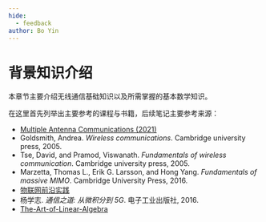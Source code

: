 ```yaml
---
hide:
  - feedback
author: Bo Yin
---
```


# 背景知识介绍

本章节主要介绍无线通信基础知识以及所需掌握的基本数学知识。

在这里首先列举出主要参考的课程与书籍，后续笔记主要参考来源：

* [Multiple Antenna Communications (2021)](https://youtube.com/playlist?list=PLTv48TzNRhaJ66mW48MI_HBBawupV_ZR_)
* Goldsmith, Andrea. *Wireless communications*. Cambridge university press, 2005.
* Tse, David, and Pramod, Viswanath. *Fundamentals of wireless communication*. Cambridge university press, 2005.
* Marzetta, Thomas L., Erik G. Larsson, and Hong Yang. *Fundamentals of massive MIMO*. Cambridge University Press, 2016.
* [物联网前沿实践](https://iot-book.github.io/0_%E5%89%8D%E8%A8%801/%E7%89%A9%E8%81%94%E7%BD%91%E5%AF%BC%E8%AE%BA/)
* 杨学志. *通信之道: 从微积分到 5G*. 电子工业出版社, 2016.
* [The-Art-of-Linear-Algebra](https://github.com/kenjihiranabe/The-Art-of-Linear-Algebra/tree/main)

